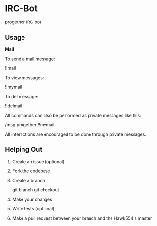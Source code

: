 IRC-Bot
=======
progether IRC bot


Usage
-----------

**Mail**

To send a mail message:

   !!mail <user> <message>

To view messages:

   !!mymail

To del message:

   !!delmail <id>

All commands can also be performed as private messages like this:

   /msg progether !!mymail

All interactions are encouraged to be done through private messages.

Helping Out
-----------

 1. Create an issue (optional)
 1. Fork the codebase
 1. Create a branch

      git branch <branchName>
      git checkout <branchName>

 1. Make your changes
 1. Write tests (optional)
 1. Make a pull request between your branch and the Hawk554's master
